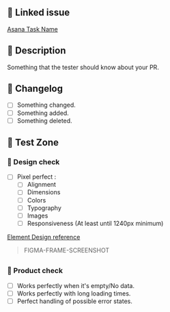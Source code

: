 ## 🔗 Linked issue

[Asana Task Name](COPY-PASTE-ASANA-TASK-URL)

## 💬 Description

Something that the tester should know about your PR.

## 🚨 Changelog

- [ ] Something changed.
- [ ] Something added.
- [ ] Something deleted.

## 🔬 Test Zone

### 🎨 Design check

- [ ] Pixel perfect :
  - [ ] Alignment
  - [ ] Dimensions
  - [ ] Colors
  - [ ] Typography
  - [ ] Images
  - [ ] Responsiveness (At least until 1240px minimum)

[Element Design reference](COPY-PASTE-FIGMA-FRAME-URL)

> FIGMA-FRAME-SCREENSHOT

##

### 📱 Product check

- [ ] Works perfectly when it's empty/No data.
- [ ] Works perfectly with long loading times.
- [ ] Perfect handling of possible error states.
